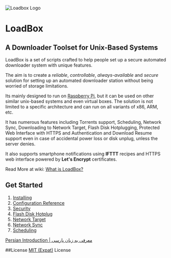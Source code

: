 ![Loadbox Logo](http://static.ahadi.me/projects/loadbox/loadbox-logo-small.jpg)
# LoadBox
## A Downloader Toolset for Unix-Based Systems

LoadBox is a set of scripts crafted to help people set up a secure automated downloader system with unique features. 

The aim is to create a *reliable*, *controllable*, *always-available* and *secure* solution for setting up an automated downloader station without being worried of storage limitations.

Its mainly designed to run on [Raspberry Pi](http://www.raspberrypi.org/), but it can be used on other similar unix-based systems and even virtual boxes. The solution is not limited to a specific architecture and can run on all variants of x86, ARM, etc.

It has numerous features including Torrents support, Scheduling, Network Sync, Downloading to Network Target, Flash Disk Hotplugging, Protected Web Interface with HTTPS and Authentication and Download Resume support even in case of accidental power loss or disk unplug, unless the server denies.

It also supports smartphone notifications using **IFTTT** recipes and HTTPS web interface powered by **Let's Encrypt** certificates.

Read More at wiki: [What is LoadBox?](https://github.com/zxcmehran/LoadBox/wiki)

## Get Started
1. [Installing](https://github.com/zxcmehran/LoadBox/wiki/1.-Installing)
2. [Configuration Reference](https://github.com/zxcmehran/LoadBox/wiki/2.-Configuration-Reference)
3. [Security](https://github.com/zxcmehran/LoadBox/wiki/3.-Security)
4. [Flash Disk Hotplug](https://github.com/zxcmehran/LoadBox/wiki/4.-Flash-Disk-Hotplug)
5. [Network Target](https://github.com/zxcmehran/LoadBox/wiki/5.-Network-Target)
6. [Network Sync](https://github.com/zxcmehran/LoadBox/wiki/6.-Network-Sync)
7. [Scheduling](https://github.com/zxcmehran/LoadBox/wiki/7.-Scheduling)

[Persian Introduction | معرفی به زبان پارسی](https://mehran.ahadi.me/blog/1394/09/loadbox-downloader-introduction/)

##License
[MIT (Expat)](https://www.tldrlegal.com/l/mit) License
